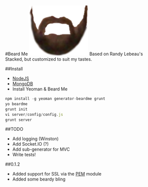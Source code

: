 #Beard Me ![beard](https://raw.githubusercontent.com/ben-bradley/generator-beardme/master/app/templates/public/img/beard.png)
Based on Randy Lebeau's Stacked, but customized to suit my tastes.

##Install
- [NodeJS](http://nodejs.org/)
- [MongoDB](http://www.mongodb.org/downloads)
- Install Yeoman & Beard Me
```javascript
npm install -g yeoman generator-beardme grunt
yo beardme
grunt init
vi server/config/config.js
grunt server
```

##TODO
- Add logging (Winston)
- Add Socket.IO (?)
- Add sub-generator for MVC
- Write tests!

##0.1.2
- Added support for SSL via the [PEM](http://npmjs.org/package/pem) module
- Added some beardy bling

